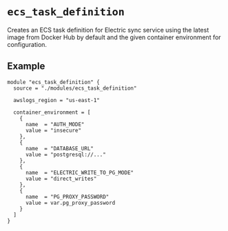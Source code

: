 `ecs_task_definition`
=====================

Creates an ECS task definition for Electric sync service using the latest image from Docker Hub by default and the given container environment for configuration.

## Example

```hcl
module "ecs_task_definition" {
  source = "./modules/ecs_task_definition"
  
  awslogs_region = "us-east-1"

  container_environment = [
    {
      name  = "AUTH_MODE"
      value = "insecure"
    },
    {
      name  = "DATABASE_URL"
      value = "postgresql://..."
    },
    {
      name  = "ELECTRIC_WRITE_TO_PG_MODE"
      value = "direct_writes"
    },
    {
      name  = "PG_PROXY_PASSWORD"
      value = var.pg_proxy_password
    }
  ]
}
```
